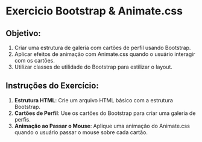 # Exercicio Bootstrap & Animate.css

## Objetivo:
1. Criar uma estrutura de galeria com cartões de perfil usando Bootstrap.
2. Aplicar efeitos de animação com Animate.css quando o usuário interagir com os cartões.
3. Utilizar classes de utilidade do Bootstrap para estilizar o layout.

## Instruções do Exercício:
1. **Estrutura HTML**: Crie um arquivo HTML básico com a estrutura Bootstrap.
2. **Cartões de Perfil**: Use os cartões do Bootstrap para criar uma galeria de perfis.
3. **Animação ao Passar o Mouse**: Aplique uma animação do Animate.css quando o usuário passar o mouse sobre cada cartão.